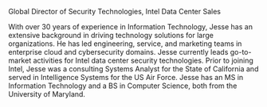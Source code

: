 Global Director of Security Technologies, Intel Data Center Sales

With over 30 years of experience in Information Technology, Jesse has an extensive background in driving technology solutions for large organizations.  He has led engineering, service, and marketing teams in enterprise cloud and cybersecurity domains.  Jesse currently leads go-to-market activities for Intel data center security technologies.  Prior to joining Intel, Jesse was a consulting Systems Analyst for the State of California and served in Intelligence Systems for the US Air Force.  Jesse has an MS in Information Technology and a BS in Computer Science, both from the University of Maryland.
